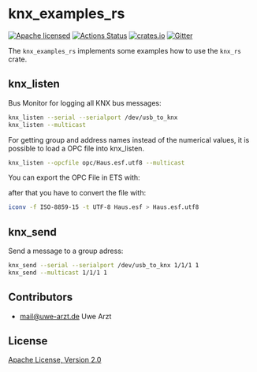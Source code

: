 # knx_examples_rs

[![Apache licensed](https://img.shields.io/badge/license-Apache-blue.svg)](http://www.apache.org/licenses/LICENSE-2.0)
[![Actions Status](https://github.com/uwearzt/knx_examples_rs/workflows/push_pullreq/badge.svg)](https://github.com/uwearzt/knx_examples_rs/actions)
[![crates.io](https://meritbadge.herokuapp.com/knx_examples_rs)](https://crates.io/crates/knx_examples_rs)
[![Gitter](https://badges.gitter.im/knx_rs/Lobby.svg)](https://gitter.im/knx_rs/Lobby?utm_source=badge&utm_medium=badge&utm_campaign=pr-badge&utm_content=badge)

The `knx_examples_rs` implements some examples how
to use the `knx_rs` crate.

## knx_listen

Bus Monitor for logging all KNX bus messages:

```sh
knx_listen --serial --serialport /dev/usb_to_knx
knx_listen --multicast
```

For getting group and address names instead of the numerical values, it is possible to load a OPC file
into knx_listen.

```sh
knx_listen --opcfile opc/Haus.esf.utf8 --multicast
```

You can export the OPC File in ETS with:

after that you have to convert the file with:

```sh
iconv -f ISO-8859-15 -t UTF-8 Haus.esf > Haus.esf.utf8
```

## knx_send

Send a  message to a group adress:

```sh
knx_send --serial --serialport /dev/usb_to_knx 1/1/1 1
knx_send --multicast 1/1/1 1
```

## Contributors

* mail@uwe-arzt.de Uwe Arzt

## License

[Apache License, Version 2.0](http://www.apache.org/licenses/LICENSE-2.0)
